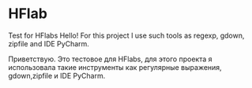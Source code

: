 # HFlab
Test for HFlabs
Hello! For this project I use such tools as regexp, gdown, zipfile and IDE PyCharm.

Приветствую. Это тестовое для HFlabs, для этого проекта я использовала такие инструменты как регулярные выражения, gdown,zipfile и IDE PyCharm.

